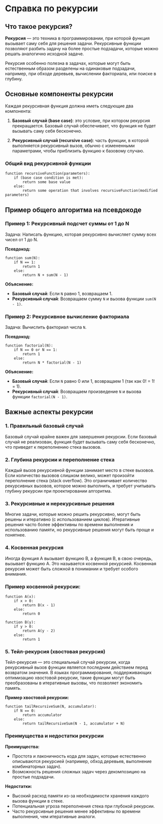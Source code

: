 # Справка по рекурсии

## Что такое рекурсия?

**Рекурсия** — это техника в программировании, при которой функция вызывает саму себя для решения задачи. Рекурсивные функции позволяют разбить задачу на более простые подзадачи, которые можно решать аналогично исходной задаче.

Рекурсия особенно полезна в задачах, которые могут быть естественным образом разделены на одинаковые подзадачи, например, при обходе деревьев, вычислении факториала, или поиске в глубину.

## Основные компоненты рекурсии

Каждая рекурсивная функция должна иметь следующие два компонента:

1. **Базовый случай (base case)**: это условие, при котором рекурсия прекращается. Базовый случай обеспечивает, что функция не будет вызывать саму себя бесконечно.
  
2. **Рекурсивный случай (recursive case)**: часть функции, в которой выполняется рекурсивный вызов, обычно с измененными параметрами, чтобы приблизить функцию к базовому случаю.

### Общий вид рекурсивной функции

```plaintext
function recursiveFunction(parameters):
    if (base case condition is met):
        return some base value
    else:
        return some operation that involves recursiveFunction(modified parameters)
```

## Пример общего алгоритма на псевдокоде

### Пример 1: Рекурсивный подсчет суммы от 1 до N

Задача: Написать функцию, которая рекурсивно вычисляет сумму всех чисел от 1 до N.

**Псевдокод:**

```plaintext
function sum(N):
    if N == 1:
        return 1
    else:
        return N + sum(N - 1)
```

**Объяснение:**

- **Базовый случай**: Если `N` равно 1, возвращаем 1.
- **Рекурсивный случай**: Возвращаем сумму `N` и вызова функции `sum(N - 1)`.

### Пример 2: Рекурсивное вычисление факториала

Задача: Вычислить факториал числа `N`.

**Псевдокод:**

```plaintext
function factorial(N):
    if N == 0 or N == 1:
        return 1
    else:
        return N * factorial(N - 1)
```

**Объяснение:**

- **Базовый случай**: Если `N` равно 0 или 1, возвращаем 1 (так как 0! = 1! = 1).
- **Рекурсивный случай**: Возвращаем произведение `N` и вызова функции `factorial(N - 1)`.

## Важные аспекты рекурсии

### 1. **Правильный базовый случай**

Базовый случай крайне важен для завершения рекурсии. Если базовый случай не реализован, функция будет вызывать саму себя бесконечно, что приведет к переполнению стека вызовов.

### 2. **Глубина рекурсии и переполнение стека**

Каждый вызов рекурсивной функции занимает место в стеке вызовов. Если количество вызовов слишком велико, может произойти переполнение стека (stack overflow). Это ограничивает количество рекурсивных вызовов, которое можно выполнить, и требует учитывать глубину рекурсии при проектировании алгоритма.

### 3. **Рекурсивные и нерекурсивные решения**

Многие задачи, которые можно решить рекурсивно, могут быть решены и итеративно (с использованием циклов). Итеративные решения часто более эффективны по времени выполнения и использованию памяти, но рекурсивные решения могут быть проще и понятнее.

### 4. **Косвенная рекурсия**

Иногда функция A вызывает функцию B, а функция B, в свою очередь, вызывает функцию A. Это называется косвенной рекурсией. Косвенная рекурсия может быть сложной в понимании и требует особого внимания.

### Пример косвенной рекурсии:

```plaintext
function A(x):
    if x > 0:
        return B(x - 1)
    else:
        return 0

function B(y):
    if y > 0:
        return A(y - 2)
    else:
        return 1
```

### 5. **Тейл-рекурсия (хвостовая рекурсия)**

Тейл-рекурсия — это специальный случай рекурсии, когда рекурсивный вызов функции является последним действием перед возвратом значения. В языках программирования, поддерживающих оптимизацию хвостовой рекурсии, такие функции могут быть преобразованы в итеративные вызовы, что позволяет экономить память.

**Пример хвостовой рекурсии:**

```plaintext
function tailRecursiveSum(N, accumulator):
    if N == 0:
        return accumulator
    else:
        return tailRecursiveSum(N - 1, accumulator + N)
```

### Преимущества и недостатки рекурсии

**Преимущества:**

- Простота и лаконичность кода для задач, которые естественно описываются рекурсией (например, обход деревьев, выполнение комбинаторных задач).
- Возможность решения сложных задач через декомпозицию на простые подзадачи.

**Недостатки:**

- Высокий расход памяти из-за необходимости хранения каждого вызова функции в стеке.
- Потенциальная угроза переполнения стека при глубокой рекурсии.
- Часто рекурсивные решения менее эффективны по времени выполнения, чем итеративные аналоги.
